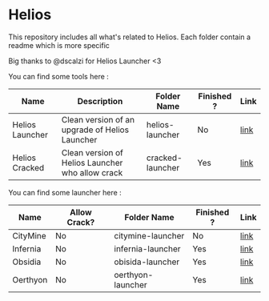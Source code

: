 # Helios

This repository includes all what's related to Helios. Each folder contain a readme which is more specific 

Big thanks to @dscalzi for Helios Launcher <3

You can find some tools here :

|Name|Description|Folder Name|Finished ?|Link|
|---|---|---|---|---|
|Helios Launcher|Clean version of an upgrade of Helios Launcher|helios-launcher|No|[link](https://github.com/Superkooka/Helios/tree/master/Helios-Launcher)
|Helios Cracked|Clean version of Helios Launcher who allow crack|cracked-launcher|Yes|[link](https://github.com/Superkooka/Helios/tree/master/Cracked-Helios)

You can find some launcher here :

|Name|Allow Crack?|Folder Name|Finished ?|Link|
|---|---|---|---|---|
|CityMine|No|citymine-launcher|No|[link](https://github.com/Superkooka/Helios/tree/master/Cracked-Helios)
|Infernia|No|infernia-launcher|Yes|[link](https://github.com/Superkooka/Helios/tree/master/Infernia-Launcher)
|Obsidia|No|obisida-launcher|Yes|[link](https://github.com/Superkooka/Helios/tree/master/Obsidia-Helios)
|Oerthyon|No|oerthyon-launcher|Yes|[link](https://github.com/Superkooka/Helios/tree/master/Oerthyon-Helios)
